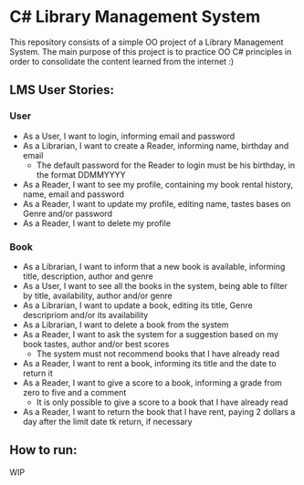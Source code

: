 # C# Library Management System
This repository consists of a simple OO project of a Library Management System. The main purpose of this project is to practice OO C# principles in order to consolidate the content learned from the internet :)

## LMS User Stories:
### User
- As a User, I want to login, informing email and password
- As a Librarian, I want to create a Reader, informing name, birthday and email
  - The default password for the Reader to login must be his birthday, in the format DDMMYYYY
- As a Reader, I want to see my profile, containing my book rental history, name, email and password
- As a Reader, I want to update my profile, editing name, tastes bases on Genre and/or password
- As a Reader, I want to delete my profile

### Book
- As a Librarian, I want to inform that a new book is available, informing title, description, author and genre
- As a User, I want to see all the books in the system, being able to filter by title, availability, author and/or genre
- As a Librarian, I want to update a book, editing its title, Genre descripriom and/or its availability
- As a Librarian, I want to delete a book from the system
- As a Reader, I want to ask the system for a suggestion based on my book tastes, author and/or best scores
  - The system must not recommend books that I have already read
- As a Reader, I want to rent a book, informing its title and the date to return it
- As a Reader, I want to give a score to a book, informing a grade from zero to five and a comment
  - It is only possible to give a score to a book that I have already read
- As a Reader, I want to return the book that I have rent, paying 2 dollars a day after the limit date tk return, if necessary

## How to run:
WIP
